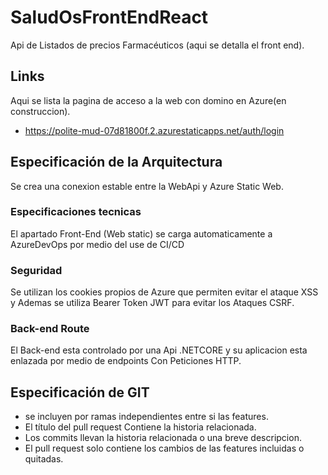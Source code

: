 # SaludOsFrontEndReact
Api de Listados de precios Farmacéuticos (aqui se detalla el front end).


## **Links**
Aqui se lista la pagina de acceso a la web con domino en Azure(en construccion).
* https://polite-mud-07d81800f.2.azurestaticapps.net/auth/login

## **Especificación de la Arquitectura**
 Se crea una conexion estable entre la WebApi y Azure Static Web.

### **Especificaciones tecnicas**
El apartado Front-End (Web static) se carga automaticamente a AzureDevOps por medio del use de CI/CD

### **Seguridad**
Se utilizan los cookies propios de Azure que permiten evitar el ataque XSS y Ademas se utiliza Bearer Token JWT para evitar los Ataques CSRF.


### **Back-end Route**
El Back-end esta controlado por una Api .NETCORE y su aplicacion esta enlazada por medio de endpoints Con Peticiones HTTP.


## **Especificación de GIT**

* se incluyen por ramas independientes entre si las features.
* El título del pull request Contiene la historia relacionada.
* Los commits llevan la historia relacionada o una breve descripcion.
* El pull request solo contiene los cambios de las features incluidas o quitadas.

